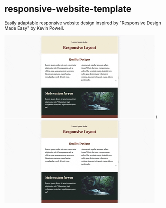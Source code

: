 # responsive-website-template
Easily adaptable responsive website design inspired by "Responsive Design Made Easy" by Kevin Powell. 

![Alt text](example.gif) / ![](example.gif)
